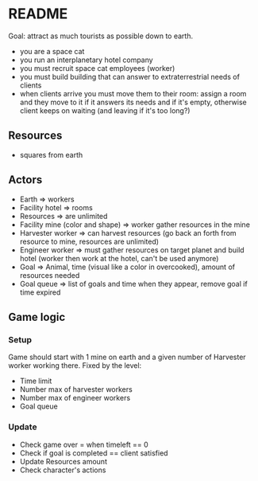 # README

Goal: attract as much tourists as possible down to earth.

- you are a space cat
- you run an interplanetary hotel company
- you must recruit space cat employees (worker)
- you must build building that can answer to extraterrestrial needs of clients
- when clients arrive you must move them to their room: assign a room and they move to it if it answers its needs and if it's empty, otherwise client keeps on waiting (and leaving if it's too long?)

## Resources

- squares from earth

## Actors

- Earth => workers
- Facility hotel => rooms
- Resources => are unlimited
- Facility mine (color and shape) => worker gather resources in the mine
- Harvester worker => can harvest resources (go back an forth from resource to mine, resources are unlimited)
- Engineer worker => must gather resources on target planet and build hotel (worker then work at the hotel, can't be used anymore)
- Goal => Animal, time (visual like a color in overcooked), amount of resources needed
- Goal queue => list of goals and time when they appear, remove goal if time expired

## Game logic

### Setup
Game should start with 1 mine on earth and a given number of Harvester worker working there.
Fixed by the level:
- Time limit
- Number max of harvester workers
- Number max of engineer workers
- Goal queue

### Update

- Check game over = when timeleft == 0
- Check if goal is completed == client satisfied
- Update Resources amount
- Check character's actions
